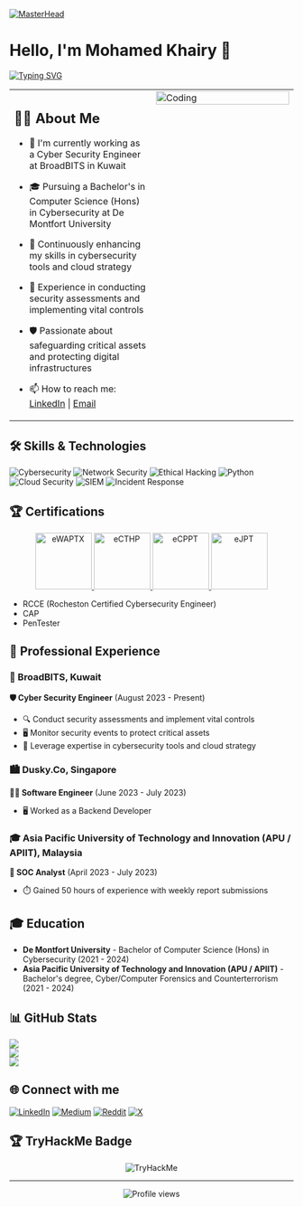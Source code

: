 [![MasterHead](https://media.licdn.com/dms/image/D4D16AQGtVevgklc35w/profile-displaybackgroundimage-shrink_350_1400/0/1683186196674?e=1729123200&v=beta&t=gtq4A_hmig879XsJqkSDlK1mZAszYfCmtlrwLn2HxYg)](https://github.com/Hamada-khairy)

# Hello, I'm Mohamed Khairy 👋

[![Typing SVG](https://readme-typing-svg.herokuapp.com?font=Fira+Code&pause=1000&width=435&lines=Jr.+Cybersecurity+Researcher;Cyber+Security+Engineer;Continuous+Learner)](https://git.io/typing-svg)

<table>
  <tr>
    <td valign="top" width="50%">

## 👨‍💻 About Me

- 🔭 I'm currently working as a Cyber Security Engineer at BroadBITS in Kuwait
- 🎓 Pursuing a Bachelor's in Computer Science (Hons) in Cybersecurity at De Montfort University
- 🌱 Continuously enhancing my skills in cybersecurity tools and cloud strategy
- 💼 Experience in conducting security assessments and implementing vital controls
- 🛡️ Passionate about safeguarding critical assets and protecting digital infrastructures
- 📫 How to reach me: [LinkedIn](https://www.linkedin.com/in/mohamed-khairy-m-653a40199) | [Email](mailto:hamadakhairi09@gmail.com)

    </td>
    <td valign="top" width="50%">
      <img align="right" alt="Coding" width="100%" src="https://media.giphy.com/media/qgQUggAC3Pfv687qPC/giphy.gif">
    </td>
  </tr>
</table>

## 🛠 Skills & Technologies

![Cybersecurity](https://img.shields.io/badge/Cybersecurity-0078D4?style=for-the-badge&logo=windows-terminal&logoColor=white)
![Network Security](https://img.shields.io/badge/Network%20Security-00599C?style=for-the-badge&logo=cisco&logoColor=white)
![Ethical Hacking](https://img.shields.io/badge/Ethical%20Hacking-A81D33?style=for-the-badge&logo=hack-the-box&logoColor=white)
![Python](https://img.shields.io/badge/python-3670A0?style=for-the-badge&logo=python&logoColor=ffdd54)
![Cloud Security](https://img.shields.io/badge/Cloud%20Security-0089D6?style=for-the-badge&logo=microsoft-azure&logoColor=white)
![SIEM](https://img.shields.io/badge/SIEM-005571?style=for-the-badge&logo=elastic-stack&logoColor=white)
![Incident Response](https://img.shields.io/badge/Incident%20Response-D00000?style=for-the-badge&logo=red-hat&logoColor=white)

## 🏆 Certifications

<p align="center">
  <a href="https://certs.ine.com/embed/4c827e48-68d0-4004-a772-c32305b8aaf4" target="_blank">
    <img src="https://api.accredible.com/v1/frontend/credential_website_embed_image/badge/106325660" alt="eWAPTX" width="100" height="100"/>
  </a>
  <a href="https://certs.ine.com/embed/af1769ff-44c6-496b-8134-2b94ee3c6367" target="_blank">
    <img src="https://api.accredible.com/v1/frontend/credential_website_embed_image/badge/106644436" alt="eCTHP" width="100" height="100"/>
  </a>
  <a href="https://certs.ine.com/embed/44270e37-ea2d-49f5-9768-8a7d776e4fe4" target="_blank">
    <img src="https://api.accredible.com/v1/frontend/credential_website_embed_image/badge/87460833" alt="eCPPT" width="100" height="100"/>
  </a>
  <a href="https://certs.ine.com/embed/7ab7bd56-6a23-4f04-9389-57d64bf5e9f6" target="_blank">
    <img src="https://api.accredible.com/v1/frontend/credential_website_embed_image/badge/81525733" alt="eJPT" width="100" height="100"/>
  </a>
</p>

- RCCE (Rocheston Certified Cybersecurity Engineer)
- CAP
- PenTester


## 💼 Professional Experience

### 🏢 BroadBITS, Kuwait
**🛡️ Cyber Security Engineer** (August 2023 - Present)
- 🔍 Conduct security assessments and implement vital controls
- 🖥️ Monitor security events to protect critical assets
- 🚀 Leverage expertise in cybersecurity tools and cloud strategy

### 🏙️ Dusky.Co, Singapore
**👨‍💻 Software Engineer** (June 2023 - July 2023)
- 🖥️ Worked as a Backend Developer

### 🎓 Asia Pacific University of Technology and Innovation (APU / APIIT), Malaysia
**🔐 SOC Analyst** (April 2023 - July 2023)
- ⏱️ Gained 50 hours of experience with weekly report submissions

## 🎓 Education

- **De Montfort University** - Bachelor of Computer Science (Hons) in Cybersecurity (2021 - 2024)
- **Asia Pacific University of Technology and Innovation (APU / APIIT)** - Bachelor's degree, Cyber/Computer Forensics and Counterterrorism (2021 - 2024)

## 📊 GitHub Stats

![](https://github-readme-stats.vercel.app/api?username=Hamada-khairi&theme=dark&hide_border=false&include_all_commits=true&count_private=true)<br/>
![](https://github-readme-streak-stats.herokuapp.com/?user=Hamada-khairi&theme=dark&hide_border=false)<br/>
![](https://github-readme-stats.vercel.app/api/top-langs/?username=Hamada-khairi&theme=dark&hide_border=false&include_all_commits=true&count_private=true&layout=compact)

## 🌐 Connect with me

[![LinkedIn](https://img.shields.io/badge/LinkedIn-%230077B5.svg?logo=linkedin&logoColor=white)](https://linkedin.com/in/mohamed-khairy-m-653a40199) [![Medium](https://img.shields.io/badge/Medium-12100E?logo=medium&logoColor=white)](https://medium.com/@hamada-khairi) [![Reddit](https://img.shields.io/badge/Reddit-%23FF4500.svg?logo=Reddit&logoColor=white)](https://reddit.com/user/a7ma29) [![X](https://img.shields.io/badge/X-black.svg?logo=X&logoColor=white)](https://x.com/hamada_khairi) 

## 🏆 TryHackMe Badge

<p align="center">
  <img src="https://tryhackme-badges.s3.amazonaws.com/Hamada01.png" alt="TryHackMe">
</p>

---

<p align="center">
  <img src="https://komarev.com/ghpvc/?username=Hamada-khairy&label=Profile%20views&color=0e75b6&style=flat" alt="Profile views" />
</p>
